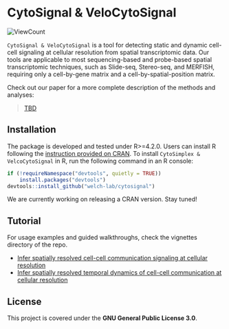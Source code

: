 # CytoSignal & VeloCytoSignal
<img alt="ViewCount" src="https://views.whatilearened.today/views/github/welch-lab/cytosignal.svg">

`CytoSignal & VeloCytoSignal` is a tool for detecting static and dynamic cell-cell signaling at cellular resolution from spatial transcriptomic data. Our tools are applicable to most sequencing-based and probe-based spatial transcriptomic techniques, such as Slide-seq, Stereo-seq, and MERFISH, requiring only a cell-by-gene matrix and a cell-by-spatial-position matrix.

Check out our paper for a more complete description of the methods and analyses:

>[TBD]()

## Installation

The package is developed and tested under R>=4.2.0. Users can install R following the [instruction provided on CRAN](https://cran.r-project.org/). To install `CytoSimplex & VelcoCytoSignal` in R, run the following command in an R console:

```R
if (!requireNamespace("devtools", quietly = TRUE))
    install.packages("devtools")
devtools::install_github("welch-lab/cytosignal")
```

We are currently working on releasing a CRAN version. Stay tuned!

## Tutorial

For usage examples and guided walkthroughs, check the vignettes directory of the repo.

* [Infer spatially resolved cell-cell communication signaling at cellular resolution](https://htmlpreview.github.io/?https://github.com/welch-lab/cytosignal/blob/master/doc/cytosignal.html)
* [Infer spatially resolved temporal dynamics of cell-cell communication at cellular resolution](https://htmlpreview.github.io/?https://github.com/welch-lab/cytosignal/blob/master/doc/velocytosignal.html)

## License
This project is covered under the **GNU General Public License 3.0**.
